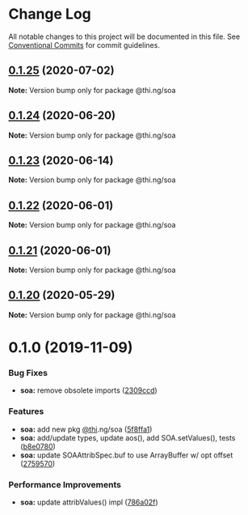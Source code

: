 # Change Log

All notable changes to this project will be documented in this file.
See [Conventional Commits](https://conventionalcommits.org) for commit guidelines.

## [0.1.25](https://github.com/thi-ng/umbrella/compare/@thi.ng/soa@0.1.24...@thi.ng/soa@0.1.25) (2020-07-02)

**Note:** Version bump only for package @thi.ng/soa





## [0.1.24](https://github.com/thi-ng/umbrella/compare/@thi.ng/soa@0.1.23...@thi.ng/soa@0.1.24) (2020-06-20)

**Note:** Version bump only for package @thi.ng/soa





## [0.1.23](https://github.com/thi-ng/umbrella/compare/@thi.ng/soa@0.1.22...@thi.ng/soa@0.1.23) (2020-06-14)

**Note:** Version bump only for package @thi.ng/soa





## [0.1.22](https://github.com/thi-ng/umbrella/compare/@thi.ng/soa@0.1.21...@thi.ng/soa@0.1.22) (2020-06-01)

**Note:** Version bump only for package @thi.ng/soa





## [0.1.21](https://github.com/thi-ng/umbrella/compare/@thi.ng/soa@0.1.20...@thi.ng/soa@0.1.21) (2020-06-01)

**Note:** Version bump only for package @thi.ng/soa





## [0.1.20](https://github.com/thi-ng/umbrella/compare/@thi.ng/soa@0.1.19...@thi.ng/soa@0.1.20) (2020-05-29)

**Note:** Version bump only for package @thi.ng/soa





# 0.1.0 (2019-11-09)

### Bug Fixes

* **soa:** remove obsolete imports ([2309ccd](https://github.com/thi-ng/umbrella/commit/2309ccd6e581b6f385f4a2720fd2ad5cfb8a0d79))

### Features

* **soa:** add new pkg [@thi](https://github.com/thi).ng/soa ([5f8ffa1](https://github.com/thi-ng/umbrella/commit/5f8ffa175fabc4518f6b931c8c57473ea8ab1a74))
* **soa:** add/update types, update aos(), add SOA.setValues(), tests ([b8e0780](https://github.com/thi-ng/umbrella/commit/b8e07806427041a7ef3413ca47357e3360f6a4c8))
* **soa:** update SOAAttribSpec.buf to use ArrayBuffer w/ opt offset ([2759570](https://github.com/thi-ng/umbrella/commit/27595700ce0df21258dad58e18abf98b8ddb7c30))

### Performance Improvements

* **soa:** update attribValues() impl ([786a02f](https://github.com/thi-ng/umbrella/commit/786a02f66fd0f50e678f3eb048964fadf293db3f))
